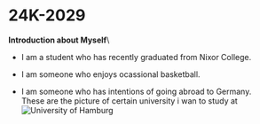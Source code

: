 # 24K-2029
**Introduction about Myself**\
* I am a student who has recently graduated from Nixor College.
- I am someone who enjoys ocassional basketball.
+ I am someone who has intentions of going abroad to Germany.\
  These are the picture of certain university i wan to study at\
![University of Hamburg](https://www.google.com/url?sa=i&url=https%3A%2F%2Fwww.educations.com%2Finstitutions%2Funiversity-of-hamburg-3&psig=AOvVaw3FCbEmd1uzjTntPTMs8JFu&ust=1725177312968000&source=images&cd=vfe&opi=89978449&ved=0CBQQjRxqFwoTCMiSgr3gnogDFQAAAAAdAAAAABAE)
